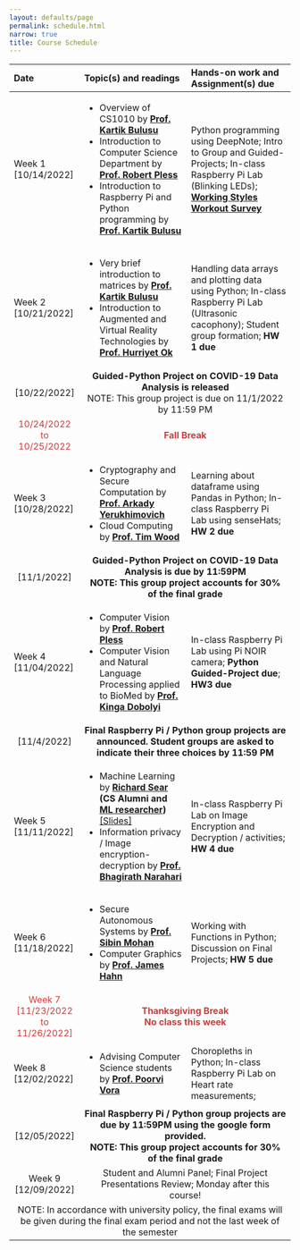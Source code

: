```yaml
---
layout: defaults/page
permalink: schedule.html
narrow: true
title: Course Schedule
---
```


<table>
  <thead>
    <tr>
      <th style="text-align: left">Date</th>
      <th style="text-align: left">Topic(s) and readings</th>
      <th style="text-align: left">Hands-on work and Assignment(s) due</th>
    </tr>
  </thead>
  <tbody>
    <tr>
      <td style="text-align: left">Week 1 [10/14/2022]</td>
      <td style="text-align: left"> 
        <ul>
          <li>Overview of CS1010 by <b><a href="https://www.linkedin.com/in/kartik-bulusu-1295261/" target="_blank">Prof. Kartik Bulusu</a></b></li>
          <li>Introduction to Computer Science Department by <b><a href="http://www2.seas.gwu.edu/~pless/index.php" target="_blank">Prof. Robert Pless</a></b></li>
          <li>Introduction to Raspberry Pi and Python programming by <b><a href="https://www.linkedin.com/in/kartik-bulusu-1295261/" target="_blank">Prof. Kartik Bulusu</a></b></li>
        </ul> 
      </td>
      <td style="text-align: left">Python programming using DeepNote; Intro to Group and Guided-Projects; In-class Raspberry Pi Lab (Blinking LEDs); <b><a href="https://docs.google.com/forms/d/e/1FAIpQLSe26j1zFRpaYYa2-uJhGXR3fkXRan0iL-tpiGwN7VJAw817RQ/viewform?usp=sf_link" target="_blank">Working Styles Workout Survey</a></b></td>
    </tr>
    <tr>
      <td style="text-align: left">Week 2 [10/21/2022]</td>
      <td style="text-align: left">
        <ul>
          <li>Very brief introduction to matrices by <b><a href="https://www.linkedin.com/in/kartik-bulusu-1295261/" target="_blank">Prof. Kartik Bulusu</a></b></li>
          <li>Introduction to Augmented and Virtual Reality Technologies by <b><a href="https://www.linkedin.com/in/hurriyetok/" target="_blank">Prof. Hurriyet Ok</a></b></li>
        </ul> 
      </td>
      <td style="text-align: left">Handling data arrays and plotting data using Python; In-class Raspberry Pi Lab (Ultrasonic cacophony); Student group formation; <b>HW 1 due</b></td>
    </tr>
    <tr>
      <td style="text-align: center">[10/22/2022]</td>
      <td style="text-align: center" colspan="2"><b>Guided-Python Project on COVID-19 Data Analysis is released</b><br>
      NOTE: This group project is due on 11/1/2022   by 11:59 PM </td>
    </tr>
    <tr style="color:#ce3b3b">
      <td style="text-align: center">10/24/2022<br> to <br>10/25/2022</td>
      <td style="text-align: center" colspan="2"><b>Fall Break</b></td>
    </tr>
    <tr>
      <td style="text-align: left">Week 3 [10/28/2022]</td>
      <td style="text-align: left">
        <ul>
          <li>Cryptography and Secure Computation by <b><a href="https://www2.seas.gwu.edu/~arkady/" target="_blank">Prof. Arkady Yerukhimovich</a></b></li>
          <li>Cloud Computing by <b><a href="http://faculty.cs.gwu.edu/timwood/" target="_blank">Prof. Tim Wood</a></b></li>
        </ul> 
      </td>
      <td style="text-align: left"> Learning about dataframe using Pandas in Python; In-class Raspberry Pi Lab using senseHats; <b>HW 2 due</b></td>
    </tr>
    <tr>
      <td style="text-align: center">[11/1/2022]</td>
      <td style="text-align: center" colspan="2"><b>Guided-Python Project on COVID-19 Data Analysis is due by 11:59PM<br>
      NOTE: This group project accounts for 30% of the final grade</b></td>
    </tr>
    <tr>
      <td style="text-align: left">Week 4 [11/04/2022]</td>
      <td style="text-align: left">
        <ul>
          <li>Computer Vision by <b><a href="http://www2.seas.gwu.edu/~pless/index.php" target="_blank">Prof. Robert Pless</a></b></li>
          <li>Computer Vision and Natural Language Processing applied to BioMed by <b><a href="https://www2.seas.gwu.edu/~kinga/" target="_blank">Prof. Kinga Dobolyi</a></b></li>
        </ul> 
      </td>
      <td style="text-align: left">In-class Raspberry Pi Lab using Pi NOIR camera; <b>Python Guided-Project due</b>;<b> HW3 due</b></td>
    </tr>
    <tr>
      <td style="text-align: center">[11/4/2022]</td>
      <td style="text-align: center" colspan="2"><b>Final Raspberry Pi / Python group projects are announced. Student groups are asked to indicate their three choices by 11:59 PM</b></td>
    </tr>
    <tr>
      <td style="text-align: left">Week 5 [11/11/2022]</td>
      <td style="text-align: left">
        <ul>
          <li>Machine Learning by <b><a href="https://searri.github.io/" target="_blank">Richard Sear</a> (CS Alumni and <a href="https://donlab.columbian.gwu.edu/" target="_blank">ML researcher</a>)</b><a href="{{ site.baseurl }}/files/Rick Sear - CSCI 1010 Talk.pdf" target="_blank"> [Slides]</a></li>
          <li>Information privacy / Image encryption-decryption by <b><a href="https://www2.seas.gwu.edu/~narahari/">Prof. Bhagirath Narahari</a></b></li>
        </ul> 
      </td>
      <td style="text-align: left">In-class Raspberry Pi Lab on Image Encryption and Decryption / activities; <b>HW 4 due</b></td>
    </tr>
    <tr>
      <td style="text-align: left">Week 6 [11/18/2022]</td>
      <td style="text-align: left">
        <ul>
          <li>Secure Autonomous Systems by <b><a href="https://sibin.github.io/sibin.html" target="_blank">Prof. Sibin Mohan</a></b></li>
          <li>Computer Graphics by <b><a href="https://www.cs.seas.gwu.edu/james-hahn" target="_blank">Prof. James Hahn</a></b></li>
        </ul> 
      </td>
      <td style="text-align: left">Working with Functions in Python; Discussion on Final Projects; <b>HW 5 due</b></td>
    </tr>
    <tr style="color:#ce3b3b">
      <td style="text-align: center">Week 7 [11/23/2022<br> to <br>11/26/2022]</td>
      <td style="text-align: center" colspan="2"><b>Thanksgiving Break <br>No class this week</b></td>
    </tr>
    <tr>
      <td style="text-align: left">Week 8 [12/02/2022]</td>
      <td style="text-align: left">
        <ul>
          <li>Advising Computer Science students by <b><a href="https://www2.seas.gwu.edu/~poorvi/" target="_blank">Prof. Poorvi Vora</a></b></li>
        </ul> 
      </td>
      <td style="text-align: left">Choropleths in Python; In-class Raspberry Pi Lab on Heart rate measurements;</td>
    </tr>
    <tr>
      <td style="text-align: center">[12/05/2022]</td>
      <td style="text-align: center" colspan="2"><b>Final Raspberry Pi / Python group projects are due by 11:59PM using the google form provided.<br>
      NOTE: This group project accounts for 30% of the final grade</b></td>
    </tr>
    <tr>
      <td style="text-align: center">Week 9 [12/09/2022]</td>
      <td style="text-align: center" colspan="2">Student and Alumni Panel; Final Project Presentations Review; Monday after this course!</td>
    </tr>
    <tr>
      <td style="text-align: center" colspan="3">NOTE: In accordance with university policy, the final exams will be given during the final exam period and not the last week of the semester</td>
    </tr>
  </tbody>
</table>
